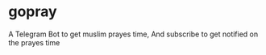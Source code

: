 # gopray
A Telegram Bot to get muslim prayes time, And subscribe to get notified on the prayes time 
